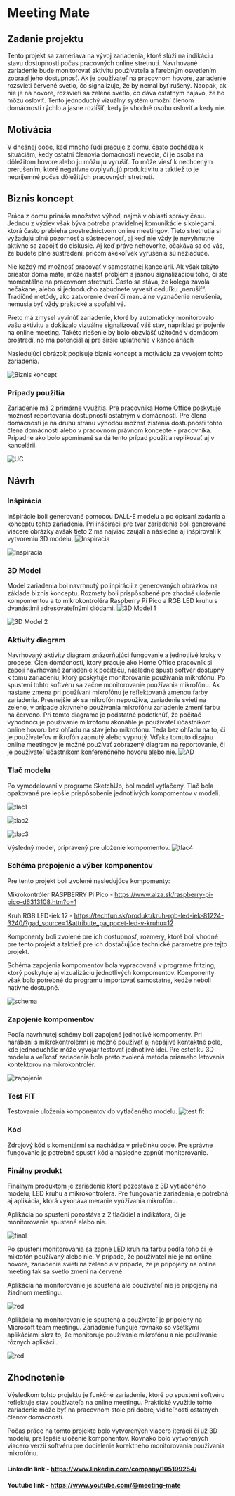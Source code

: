 # Meeting Mate

## Zadanie projektu
Tento projekt sa zameriava na vývoj zariadenia, ktoré slúži na indikáciu stavu dostupnosti počas pracovných online stretnutí. Navrhované zariadenie bude monitorovať aktivitu používateľa a farebným osvetlením zobrazí jeho dostupnosť. Ak je používateľ na pracovnom hovore, zariadenie rozsvieti červené svetlo, čo signalizuje, že by nemal byť rušený. Naopak, ak nie je na hovore, rozsvieti sa zelené svetlo, čo dáva ostatným najavo, že ho môžu osloviť. Tento jednoduchý vizuálny systém umožní členom domácnosti rýchlo a jasne rozlíšiť, kedy je vhodné osobu osloviť a kedy nie. 

## Motivácia
V dnešnej dobe, keď mnoho ľudí pracuje z domu, často dochádza k situáciám, kedy ostatní členovia domácnosti nevedia, či je osoba na dôležitom hovore alebo ju môžu ju vyrušiť. To môže viesť k nechceným prerušením, ktoré negatívne ovplyvňujú produktivitu a taktiež to je nepríjemné počas dôležitých pracovných stretnutí.


## Biznis koncept
Práca z domu prináša množstvo výhod, najmä v oblasti správy času. Jednou z výziev však býva potreba pravidelnej komunikácie s kolegami, ktorá často prebieha prostredníctvom online meetingov. Tieto stretnutia si vyžadujú plnú pozornosť a sústredenosť, aj keď nie vždy je nevyhnutné aktívne sa zapojiť do diskusie. Aj keď práve nehovoríte, očakáva sa od vás, že budete plne sústredení, pričom akékoľvek vyrušenia sú nežiaduce.

Nie každý má možnosť pracovať v samostatnej kancelárii. Ak však takýto priestor doma máte, môže nastať problém s jasnou signalizáciou toho, či ste momentálne na pracovnom stretnutí. Často sa stáva, že kolega zavolá nečakane, alebo si jednoducho zabudnete vyvesiť ceduľku „nerušiť“. Tradičné metódy, ako zatvorenie dverí či manuálne vyznačenie nerušenia, nemusia byť vždy praktické a spoľahlivé.

Preto má zmysel vyvinúť zariadenie, ktoré by automaticky monitorovalo vašu aktivitu a dokázalo vizuálne signalizovať váš stav, napríklad pripojenie na online meeting. Takéto riešenie by bolo obzvlášť užitočné v domácom prostredí, no má potenciál aj pre širšie uplatnenie v kanceláriách

Nasledujúci obrázok popisuje biznis koncept a motiváciu za vyvojom tohto zariadenia.

![Biznis koncept](images/concept.png)

### Prípady použitia 
Zariadenie má 2 primárne využitia. Pre pracovníka Home Office poskytuje možnosť reportovania dostupnosti ostatným v domácnosti. Pre člena domácnosti je na druhú stranu výhodou možnsť zistenia dostupnosti tohto člena domácnosti alebo v pracovnom právnom koncepte - pracovníka. Prípadne ako bolo spomínané sa dá tento prípad použitia replikovať aj v kancelárii.

![UC](images/UC.png)

## Návrh

### Inšpirácia
Inšpirácie boli generované pomocou DALL-E modelu a po opísaní zadania a konceptu tohto zariadenia. Pri inšpirácii pre tvar zariadenia boli generované viaceré obrázky avšak tieto 2 ma najviac zaujali a následne aj inšpirovali k vytvoreniu 3D modelu.
![Inspiracia](images/inspiration.png)

![Inspiracia ](images/inspiration1.png)

### 3D Model 
Model zariadenia bol navrhnutý po inpirácii z generovaných obrázkov na základe biznis konceptu. Rozmety boli prispôsobené pre zhodné uloženie kompomentov a to mikrokontroléra Raspberry Pi Pico a RGB LED kruhu s dvanástimi adresovateľnými diódami.
![3D Model 1](images/3D_1.jpg)

![3D Model 2](images/3D_2.jpg)

### Aktivity diagram  
Navrhovaný aktivity diagram znázorňujúci fungovanie a jednotlivé kroky v procese. Člen domácnosti, ktorý pracuje ako Home Office pracovník si zapojí navrhované zariadenie k počítaču, následne spustí softvér dostupný k tomu zariadeniu, ktorý poskytuje monitorovanie používania mikrofónu. Po spustení tohto softvéru sa začne monitorovanie používania mikrofónu. Ak nastane zmena pri používaní mikrofónu je reflektovaná zmenou farby zariadenia. Presnejšie ak sa mikrofón nepoužíva, zariadenie svieti na zeleno, v prípade aktívneho používania mikrofónu zariadenie zmení farbu na červeno. Pri tomto diagrame je podstatné podotknúť, že počítač vyhodnocuje používanie mikrofónu akonáhle je používateľ účastníkom online hovoru bez ohľadu na stav jeho mikrofónu. Teda bez ohľadu na to, či je používateľov mikrofón zapnutý alebo vypnutý. Vďaka tomuto dizajnu online meetingov je možné používať zobrazený diagram na reportovanie, či je používateľ účastníkom konferenčného hovoru alebo nie.
![AD](images/AD.png)


### Tlač modelu
Po vymodelovaní v programe SketchUp, bol model vytlačený. Tlač bola opakované pre lepšie prispôsobenie jednotlivých kompomentov v modeli.

![tlac1](images/tlac1.jpeg)

![tlac2](images/tlac2.jpeg)

![tlac3](images/tlac3.jpeg)

Výsledný model, pripravený pre uloženie kompomentov.
![tlac4](images/tlac4.jpeg)

### Schéma prepojenie a výber komponentov
Pre tento projekt boli zvolené nasledujúce kompomenty:

Mikrokontróler RASPBERRY Pi Pico - https://www.alza.sk/raspberry-pi-pico-d6313108.htm?o=1

Kruh RGB LED-iek 12 - https://techfun.sk/produkt/kruh-rgb-led-iek-81224-3240/?gad_source=1&attribute_pa_pocet-led-v-kruhu=12

Komponenty boli zvolené pre ich dostupnosť, rozmery, ktoré boli vhodné pre tento projekt a taktiež pre ich dostačujúce technické parametre pre tejto projekt.

Schéma zapojenia kompomentov bola vypracovaná v programe fritzing, ktorý poskytuje aj vizualizáciu jednotlivých kompomentov. Komponenty však bolo potrebné do programu importovať samostatne, kedže neboli natívne dostupné.

![schema](images/smvit.png)

### Zapojenie kompomentov
Podľa navrhnutej schémy boli zapojené jednotlivé kompomenty. Pri narábaní s mikrokontrolérmi je možné používať aj nepájivé kontaktné pole, kde jednoduchšie môže vývojár testovať jednotlivé idei. Pre estetiku 3D modelu a veľkosť zariadenia bola preto zvolená metóda priameho letovania kontektorov na mikrokontrolér.

![zapojenie](images/zapojenie.jpeg)

### Test FIT
Testovanie uloženia komponentov do vytlačeného modelu.
![test fit](images/test_fit.jpeg)

### Kód
Zdrojový kód s komentármi sa nachádza v priečinku code. Pre správne fungovanie je potrebné spustiť kód a následne zapnúť monitorovanie.



### Finálny produkt
Finálnym produktom je zariadenie ktoré pozostáva z 3D vytlačeného modelu, LED kruhu a mikrokontrolera. Pre fungovanie zariadenia je potrebná aj aplikácia, ktorá vykonáva meranie vyúžívania mikrofónu.

Aplikácia po spustení pozostáva z 2 tlačidiel a indikátora, či je monitorovanie spustené alebo nie.

![final](images/final.jpeg)


Po spustení monitorovania sa zapne LED kruh na farbu podľa toho či je miktofón používaný alebo nie. V prípade, že používateľ nie je na online hovore, zariadenie svieti na zeleno a v prípade, že je pripojený na online meeting tak sa svetlo zmení na červené. 

Aplikácia na monitorovanie je spustená ale používateľ nie je pripojený na žiadnom meetingu. 

![red](images/green.jpeg)

Aplikácia na monitorovanie je spustená a používateľ je pripojený na Microsoft team meetingu. Zariadenie funguje rovnako so všetkými aplikáciami skrz to, že monitoruje používanie mikrofónu a nie používanie rôznych aplikácii.


![red](images/red.jpeg)


## Zhodnotenie
Výsledkom tohto projektu je funkčné zariadenie, ktoré po spustení softvéru reflektuje stav používateľa na online meetingu. Praktické využitie tohto zariadenie môže byť na pracovnom stole pri dobrej viditeľnosti ostatných členov domácnosti.

Počas práce na tomto projekte bolo vytvorených viacero iterácii či už 3D modelu, pre lepšie uloženie komponentov. Rovnako bolo vytvorených viacero verzií softvéru pre docielenie korektného monitorovania používania mikrofónu.

#### LinkedIn link - https://www.linkedin.com/company/105199254/
#### Youtube link - https://www.youtube.com/@meeting-mate